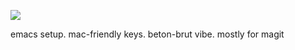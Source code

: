 ![](https://i.postimg.cc/430mhvcG/unnamed.jpg)

emacs setup. mac-friendly keys. beton-brut vibe.  mostly for magit
